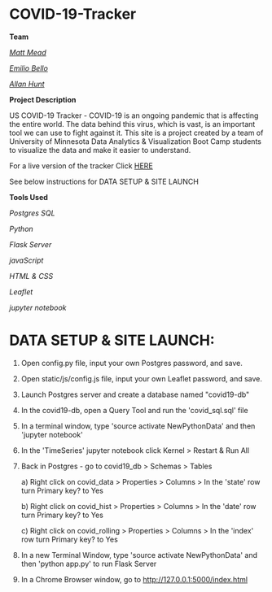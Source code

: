 # COVID-19-Tracker

**Team**

[_Matt Mead_](https://www.linkedin.com/in/mattmeadmpls/)

[_Emilio Bello_](https://www.linkedin.com/in/emilio-bello-09938760/)

[_Allan Hunt_](https://www.linkedin.com/in/allanrhunt/)

**Project Description** 

US COVID-19 Tracker - COVID-19 is an ongoing pandemic that is affecting the entire world. The data behind this virus, which is vast, is an important tool we can use to fight against it. This site is a project created by a team of University of Minnesota Data Analytics & Visualization Boot Camp students to visualize the data and make it easier to understand.

For a live version of the tracker Click [HERE](https://mmeadx.github.io/covid19_tracker/)

See below instructions for DATA SETUP & SITE LAUNCH

**Tools Used**

_Postgres SQL_

_Python_

_Flask Server_

_javaScript_

_HTML & CSS_

_Leaflet_

_jupyter notebook_

# DATA SETUP & SITE LAUNCH: 

1. Open config.py file, input your own Postgres password, and save.
2. Open static/js/config.js file, input your own Leaflet password, and save.
3. Launch Postgres server and create a database named "covid19-db"
4. In the covid19-db, open a Query Tool and run the 'covid_sql.sql' file
5. In a terminal window, type 'source activate NewPythonData' and then 'jupyter notebook'
6. In the 'TimeSeries' jupyter notebook click Kernel > Restart & Run All
7. Back in Postgres - go to covid19_db > Schemas > Tables

    a) Right click on covid_data > Properties > Columns > In the 'state' row turn Primary key? to Yes

    b) Right click on covid_hist > Properties > Columns > In the 'date' row turn Primary key? to Yes

    c) Right click on covid_rolling > Properties > Columns > In the 'index' row turn Primary key? to Yes
    
8. In a new Terminal Window, type 'source activate NewPythonData' and then 'python app.py' to run Flask Server
9. In a Chrome Browser window, go to http://127.0.0.1:5000/index.html

